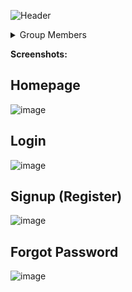 ![Header](https://cdn.discordapp.com/attachments/907685213595897898/1407386822090428516/github-header-banner.png?ex=68a5ea9e&is=68a4991e&hm=ac08a57bee4e2fe9333b47d3d8a620337e4e88f4ca3077fa0a69202749af2805&)

<div>
<details>
  <summary>Group Members</summary>
  
  - Luke Daniel B. Poliquit
  - Aliah Juliana D. Monilar
  - James Collin Gantaan
  - Noel Barte
</div>

**Screenshots:**

## Homepage
![image](https://cdn.discordapp.com/attachments/907685213595897898/1408103882873241620/homepage.png?ex=68a8866e&is=68a734ee&hm=ba7303762568ffb39dbe58df95ecd7580ecd03ad1b553c28d20a3e12d291db9f&)

## Login
![image](https://cdn.discordapp.com/attachments/907685213595897898/1408103886929137704/login.png?ex=68a8866f&is=68a734ef&hm=889bd159422a2fd7e5d339295de06d94d17697a3630a43b3966aedde0840f7e6&)

## Signup (Register)
![image](https://cdn.discordapp.com/attachments/907685213595897898/1408103900904558823/signup.png?ex=68a88673&is=68a734f3&hm=2bc8f6119a85f060b99a8c58e1e394d32464057c00b6c0695ff5679a8a648048&)

## Forgot Password
![image](https://cdn.discordapp.com/attachments/907685213595897898/1408104229620547584/image.png?ex=68a886c1&is=68a73541&hm=b911860638d3c0ce63f94a9ab4860a764b9ba09374477fdd8668431f8950dca5&)
